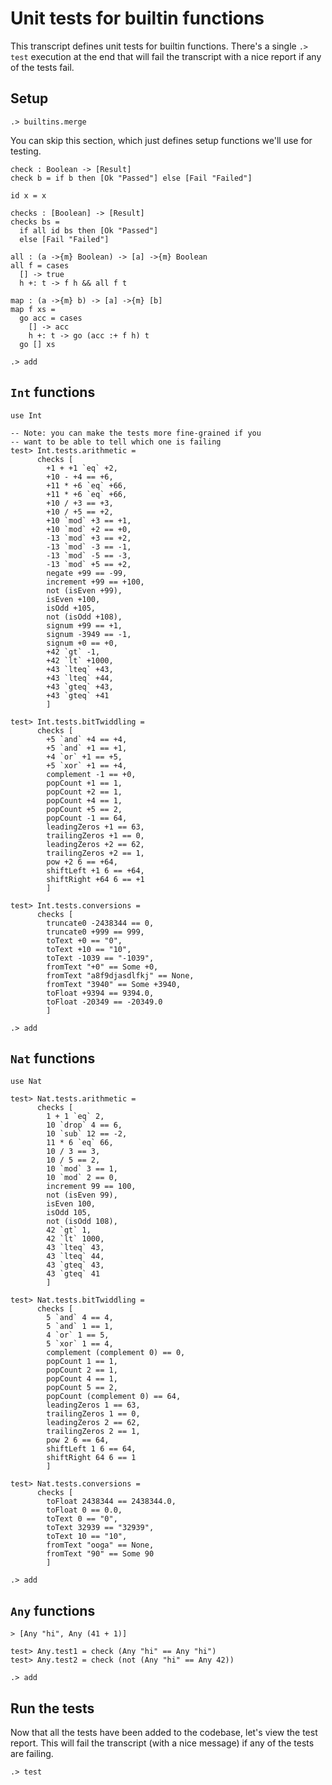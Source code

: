 # Unit tests for builtin functions

This transcript defines unit tests for builtin functions. There's a single `.> test` execution at the end that will fail the transcript with a nice report if any of the tests fail.

## Setup

```ucm:hide
.> builtins.merge
```

You can skip this section, which just defines setup functions we'll use for testing.

```unison:hide
check : Boolean -> [Result]
check b = if b then [Ok "Passed"] else [Fail "Failed"]

id x = x

checks : [Boolean] -> [Result]
checks bs =
  if all id bs then [Ok "Passed"]
  else [Fail "Failed"]

all : (a ->{m} Boolean) -> [a] ->{m} Boolean
all f = cases
  [] -> true
  h +: t -> f h && all f t

map : (a ->{m} b) -> [a] ->{m} [b]
map f xs =
  go acc = cases
    [] -> acc
    h +: t -> go (acc :+ f h) t
  go [] xs
```

```ucm:hide
.> add
```

## `Int` functions

```unison:hide
use Int

-- Note: you can make the tests more fine-grained if you
-- want to be able to tell which one is failing
test> Int.tests.arithmetic =
      checks [
        +1 + +1 `eq` +2,
        +10 - +4 == +6,
        +11 * +6 `eq` +66,
        +11 * +6 `eq` +66,
        +10 / +3 == +3,
        +10 / +5 == +2,
        +10 `mod` +3 == +1,
        +10 `mod` +2 == +0,
        -13 `mod` +3 == +2,
        -13 `mod` -3 == -1,
        -13 `mod` -5 == -3,
        -13 `mod` +5 == +2,
        negate +99 == -99,
        increment +99 == +100,
        not (isEven +99),
        isEven +100,
        isOdd +105,
        not (isOdd +108),
        signum +99 == +1,
        signum -3949 == -1,
        signum +0 == +0,
        +42 `gt` -1,
        +42 `lt` +1000,
        +43 `lteq` +43,
        +43 `lteq` +44,
        +43 `gteq` +43,
        +43 `gteq` +41
        ]

test> Int.tests.bitTwiddling =
      checks [
        +5 `and` +4 == +4,
        +5 `and` +1 == +1,
        +4 `or` +1 == +5,
        +5 `xor` +1 == +4,
        complement -1 == +0,
        popCount +1 == 1,
        popCount +2 == 1,
        popCount +4 == 1,
        popCount +5 == 2,
        popCount -1 == 64,
        leadingZeros +1 == 63,
        trailingZeros +1 == 0,
        leadingZeros +2 == 62,
        trailingZeros +2 == 1,
        pow +2 6 == +64,
        shiftLeft +1 6 == +64,
        shiftRight +64 6 == +1
        ]

test> Int.tests.conversions =
      checks [
        truncate0 -2438344 == 0,
        truncate0 +999 == 999,
        toText +0 == "0",
        toText +10 == "10",
        toText -1039 == "-1039",
        fromText "+0" == Some +0,
        fromText "a8f9djasdlfkj" == None,
        fromText "3940" == Some +3940,
        toFloat +9394 == 9394.0,
        toFloat -20349 == -20349.0
        ]
```

```ucm:hide
.> add
```

## `Nat` functions

```unison:hide
use Nat

test> Nat.tests.arithmetic =
      checks [
        1 + 1 `eq` 2,
        10 `drop` 4 == 6,
        10 `sub` 12 == -2,
        11 * 6 `eq` 66,
        10 / 3 == 3,
        10 / 5 == 2,
        10 `mod` 3 == 1,
        10 `mod` 2 == 0,
        increment 99 == 100,
        not (isEven 99),
        isEven 100,
        isOdd 105,
        not (isOdd 108),
        42 `gt` 1,
        42 `lt` 1000,
        43 `lteq` 43,
        43 `lteq` 44,
        43 `gteq` 43,
        43 `gteq` 41
        ]

test> Nat.tests.bitTwiddling =
      checks [
        5 `and` 4 == 4,
        5 `and` 1 == 1,
        4 `or` 1 == 5,
        5 `xor` 1 == 4,
        complement (complement 0) == 0,
        popCount 1 == 1,
        popCount 2 == 1,
        popCount 4 == 1,
        popCount 5 == 2,
        popCount (complement 0) == 64,
        leadingZeros 1 == 63,
        trailingZeros 1 == 0,
        leadingZeros 2 == 62,
        trailingZeros 2 == 1,
        pow 2 6 == 64,
        shiftLeft 1 6 == 64,
        shiftRight 64 6 == 1
        ]

test> Nat.tests.conversions =
      checks [
        toFloat 2438344 == 2438344.0,
        toFloat 0 == 0.0,
        toText 0 == "0",
        toText 32939 == "32939",
        toText 10 == "10",
        fromText "ooga" == None,
        fromText "90" == Some 90
        ]
```

```ucm:hide
.> add
```

## `Any` functions

```unison
> [Any "hi", Any (41 + 1)]

test> Any.test1 = check (Any "hi" == Any "hi")
test> Any.test2 = check (not (Any "hi" == Any 42))
```

```ucm:hide
.> add
```

## Run the tests

Now that all the tests have been added to the codebase, let's view the test report. This will fail the transcript (with a nice message) if any of the tests are failing.

```ucm
.> test
```
